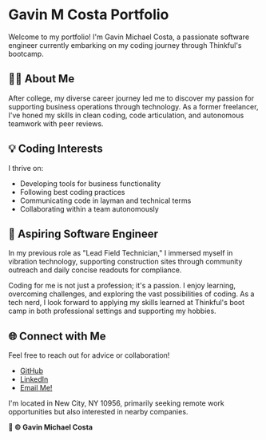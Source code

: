 # Gavin M Costa Portfolio

Welcome to my portfolio! I'm Gavin Michael Costa, a passionate software engineer currently embarking on my coding journey through Thinkful's bootcamp.

## 👨‍💻 About Me
After college, my diverse career journey led me to discover my passion for supporting business operations through technology. As a former freelancer, I've honed my skills in clean coding, code articulation, and autonomous teamwork with peer reviews.

## 💡 Coding Interests
I thrive on:
- Developing tools for business functionality
- Following best coding practices
- Communicating code in layman and technical terms
- Collaborating within a team autonomously

## 🚀 Aspiring Software Engineer
In my previous role as "Lead Field Technician," I immersed myself in vibration technology, supporting construction sites through community outreach and daily concise readouts for compliance.

Coding for me is not just a profession; it's a passion. I enjoy learning, overcoming challenges, and exploring the vast possibilities of coding. As a tech nerd, I look forward to applying my skills learned at Thinkful's boot camp in both professional settings and supporting my hobbies.

## 🌐 Connect with Me
Feel free to reach out for advice or collaboration!
- [GitHub](https://github.com/GavinCosta)
- [LinkedIn](https://www.linkedin.com/in/gavin-costa-9a1786123/)
- [Email Me!](mailto:gavin.michael.costa@gmail.com)

I'm located in New City, NY 10956, primarily seeking remote work opportunities but also interested in nearby companies.

**📅 &copy; Gavin Michael Costa**
